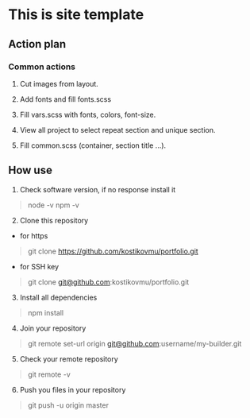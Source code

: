 # This is site template

## Action plan

### Common actions

1. Cut images from layout.

2. Add fonts and fill fonts.scss

3. Fill vars.scss with fonts, colors, font-size.

4. View all project to select repeat section and unique section.

5. Fill common.scss (container, section title ...).

###

## How use

1. Check software version, if no response install it

> node -v
> npm -v

2. Clone this repository

* for https

> git clone https://github.com/kostikovmu/portfolio.git

* for SSH key

> git clone git@github.com:kostikovmu/portfolio.git

3. Install all dependencies

> npm install

4. Join your repository

> git remote set-url origin git@github.com:username/my-builder.git

5. Check your remote repository

> git remote -v

6. Push you files in your repository

> git push -u origin master